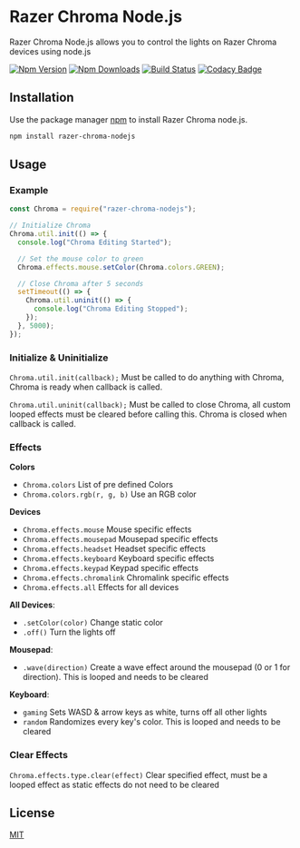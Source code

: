 # Razer Chroma Node.js

Razer Chroma Node.js allows you to control the lights on Razer Chroma devices using node.js

[![Npm Version](https://img.shields.io/npm/v/razer-chroma-nodejs.svg?maxAge=3600)](https://www.npmjs.com/package/razer-chroma-nodejs) [![Npm Downloads](https://img.shields.io/npm/dt/razer-chroma-nodejs.svg?maxAge=3600)](https://www.npmjs.com/package/razer-chroma-nodejs) [![Build Status](https://travis-ci.org/SharkFinPro/razer-chroma-nodejs.svg?branch=master)](https://travis-ci.org/SharkFinPro/razer-chroma-nodejs) [![Codacy Badge](https://api.codacy.com/project/badge/Grade/87e642999aa543a989cd09d91d3d7973)](https://www.codacy.com/manual/SharkFinPro/razer-chroma-nodejs?utm_source=github.com&amp;utm_medium=referral&amp;utm_content=SharkFinPro/razer-chroma-nodejs&amp;utm_campaign=Badge_Grade)

## Installation

Use the package manager [npm](https://www.npmjs.com/) to install Razer Chroma node.js.

```bash
npm install razer-chroma-nodejs
```

## Usage

### Example

```javascript
const Chroma = require("razer-chroma-nodejs");

// Initialize Chroma
Chroma.util.init(() => {
  console.log("Chroma Editing Started");

  // Set the mouse color to green
  Chroma.effects.mouse.setColor(Chroma.colors.GREEN);

  // Close Chroma after 5 seconds
  setTimeout(() => {
    Chroma.util.uninit(() => {
      console.log("Chroma Editing Stopped");
    });
  }, 5000);
});
```

### Initialize & Uninitialize

`Chroma.util.init(callback);` Must be called to do anything with Chroma, Chroma is ready when callback is called.

`Chroma.util.uninit(callback);` Must be called to close Chroma, all custom looped effects must be cleared before calling this. Chroma is closed when callback is called.

### Effects

**Colors**
- `Chroma.colors` List of pre defined Colors
- `Chroma.colors.rgb(r, g, b)` Use an RGB color

**Devices**
- `Chroma.effects.mouse` Mouse specific effects
- `Chroma.effects.mousepad` Mousepad specific effects
- `Chroma.effects.headset` Headset specific effects
- `Chroma.effects.keyboard` Keyboard specific effects
- `Chroma.effects.keypad` Keypad specific effects
- `Chroma.effects.chromalink` Chromalink specific effects
- `Chroma.effects.all` Effects for all devices

**All Devices**:
- `.setColor(color)` Change static color
- `.off()` Turn the lights off

**Mousepad**:
- `.wave(direction)` Create a wave effect around the mousepad (0 or 1 for direction). This is looped and needs to be cleared

**Keyboard**:
- `gaming` Sets WASD & arrow keys as white, turns off all other lights
- `random` Randomizes every key's color. This is looped and needs to be cleared

### Clear Effects

`Chroma.effects.type.clear(effect)` Clear specified effect, must be a looped effect as static effects do not need to be cleared

## License
[MIT](https://choosealicense.com/licenses/mit/)

